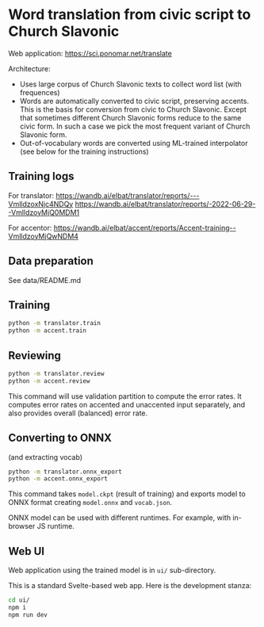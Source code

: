 # Word translation from civic script to Church Slavonic

Web application: https://sci.ponomar.net/translate

Architecture:
* Uses large corpus of Church Slavonic texts to collect word list (with frequences)
* Words are automatically converted to civic script, preserving accents. This is the basis for conversion
  from civic to Church Slavonic. Except that sometimes different Church Slavonic forms reduce to the same
  civic form. In such a case we pick the most frequent variant of Church Slavonic form.
* Out-of-vocabulary words are converted using ML-trained interpolator (see below for the training
  instructions)

## Training logs

For translator:
https://wandb.ai/elbat/translator/reports/---VmlldzoxNjc4NDQy
https://wandb.ai/elbat/translator/reports/-2022-06-29--VmlldzoyMjQ0MDM1


For accentor:
https://wandb.ai/elbat/accent/reports/Accent-training--VmlldzoyMjQwNDM4

## Data preparation

See data/README.md

## Training
```bash
python -m translator.train
python -m accent.train
```

## Reviewing
```bash
python -m translator.review
python -m accent.review
```
This command will use validation partition to compute the error rates. It computes
error rates on accented and unaccented input separately, and also provides overall
(balanced) error rate.

## Converting to ONNX
(and extracting vocab)

```bash
python -m translator.onnx_export
python -m accent.onnx_export
```
This command takes `model.ckpt` (result of training) and exports model to ONNX format
creating `model.onnx` and `vocab.json`.

ONNX model can be used with different runtimes. For example, with in-browser JS runtime.

## Web UI
Web application using the trained model is in `ui/` sub-directory.

This is a standard Svelte-based web app. Here is the development stanza:
```bash
cd ui/
npm i
npm run dev
```
